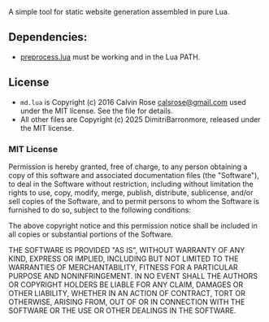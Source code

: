 A simple tool for static website generation assembled in pure Lua.

## Dependencies:
- [preprocess.lua](https://github.com/DimitriBarronmore/preprocess.lua) must be working and in the Lua PATH.

## License
- `md.lua` is Copyright (c) 2016 Calvin Rose <calsrose@gmail.com> used under the MIT license. See the file for details.
- All other files are Copyright (c) 2025 DimitriBarronmore, released under the MIT license.

### MIT License

Permission is hereby granted, free of charge, to any person obtaining a copy of
this software and associated documentation files (the "Software"), to deal in
the Software without restriction, including without limitation the rights to
use, copy, modify, merge, publish, distribute, sublicense, and/or sell copies of
the Software, and to permit persons to whom the Software is furnished to do so,
subject to the following conditions:

The above copyright notice and this permission notice shall be included in all
copies or substantial portions of the Software.

THE SOFTWARE IS PROVIDED "AS IS", WITHOUT WARRANTY OF ANY KIND, EXPRESS OR
IMPLIED, INCLUDING BUT NOT LIMITED TO THE WARRANTIES OF MERCHANTABILITY, FITNESS
FOR A PARTICULAR PURPOSE AND NONINFRINGEMENT. IN NO EVENT SHALL THE AUTHORS OR
COPYRIGHT HOLDERS BE LIABLE FOR ANY CLAIM, DAMAGES OR OTHER LIABILITY, WHETHER
IN AN ACTION OF CONTRACT, TORT OR OTHERWISE, ARISING FROM, OUT OF OR IN
CONNECTION WITH THE SOFTWARE OR THE USE OR OTHER DEALINGS IN THE SOFTWARE.
